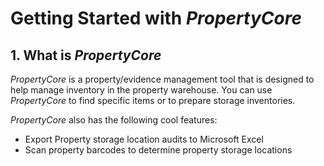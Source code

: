 Getting Started with *PropertyCore*
===============

## 1. What is *PropertyCore*

*PropertyCore* is a property/evidence management tool that is designed to help manage inventory in the property warehouse.
You can use *PropertyCore* to find specific items or to prepare storage inventories.


*PropertyCore* also has the following cool features:

* Export Property storage location audits to Microsoft Excel
* Scan property barcodes to determine property storage locations
 
